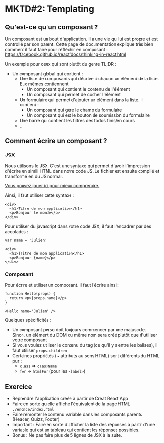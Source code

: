 # MKTD#2: Templating

## Qu'est-ce qu'un composant ?

Un composant est un bout d'application. Il a une vie qui lui est propre et est controllé par son parent. Cette page de documentation explique très bien comment il faut faire pour réfléchir en composant : https://facebook.github.io/react/docs/thinking-in-react.html

Un exemple pour ceux qui sont plutôt du genre TL;DR :

* Un composant global qui contient :
  * Une liste de composants qui décrivent chacun un élément de la liste. Eux mêmes contiennent :
    * Un composant qui contient le contenu de l'élément
    * Un composant qui permet de cocher l'élément
  * Un formulaire qui permet d'ajouter un élément dans la liste. Il contient :
    * Un composant qui gère le champ du formulaire
    * Un composant qui est le bouton de soumission du formulaire
  * Une barre qui contient les filtres des todos finis/en cours
  * ...

## Comment écrire un composant ?

### JSX

Nous utilisons le JSX. C'est une syntaxe qui permet d'avoir l'impression d'écrire un simili HTML dans notre code JS. Le fichier est ensuite compilé et transformé en du JS normal.

[Vous pouvez jouer ici pour mieux comprendre.](https://babeljs.io/repl/#?babili=false&evaluate=false&lineWrap=false&presets=es2015%2Creact%2Cstage-2&experimental=true&loose=false&spec=false&playground=true&code=const%20StatelessComponent%20%3D%20(props)%20%3D%3E%20%7B%0A%20%20return%20%3Cdiv%3E%0A%20%20%20%20%7Bprops.children%7D%0A%20%20%3C%2Fdiv%3E%0A%7D%0A%0Aconst%20test%20%3D%20%3CStatelessComponent%3E%0A%20%20Hello%20World%0A%3C%2FStatelessComponent%3E)

Ainsi, il faut utiliser cette syntaxe :

```
<div>
  <h1>Titre de mon application</h1>
  <p>Bonjour le monde</p>
</div>
```

Pour utiliser du javascript dans votre code JSX, il faut l'encadrer par des accolades :

```
var name = 'Julien'

<div>
  <h1>{Titre de mon application</h1>
  <p>Bonjour {name}</p>
</div>
```

### Composant

Pour écrire et utiliser un composant, il faut l'écrire ainsi :

```
function Hello(props) {
  return <p>{props.name}</p>
}

<Hello name='Julien' />
```

Quelques spécificités :

* Un composant perso doit toujours commencer par une majuscule. Sinon, un élément du DOM du même nom sera créé plutôt que d'utiliser votre composant.
* Si vous voulez utiliser le contenu du tag (ce qu'il y a entre les balises), il faut utiliser `props.children`
* Certaines propriétés (~ attributs au sens HTML) sont différents du HTML pur :
  * `class` => `className`
  * `for` => `htmlFor` (pour les `<label>`)

## Exercice

* Reprendre l'application créée à partir de Creat React App
* Faire en sorte qu'elle affiche l'équivalent de la page HTML `./enonce/index.html`
* Faire remonter le contenu variable dans les composants parents (Header, Quizz, Footer)
* Important : Faire en sorte d'afficher la liste des réponses à partir d'une variable qui est un tableau qui contient les réponses possibles.
* Bonus : Ne pas faire plus de 5 lignes de JSX à la suite.
